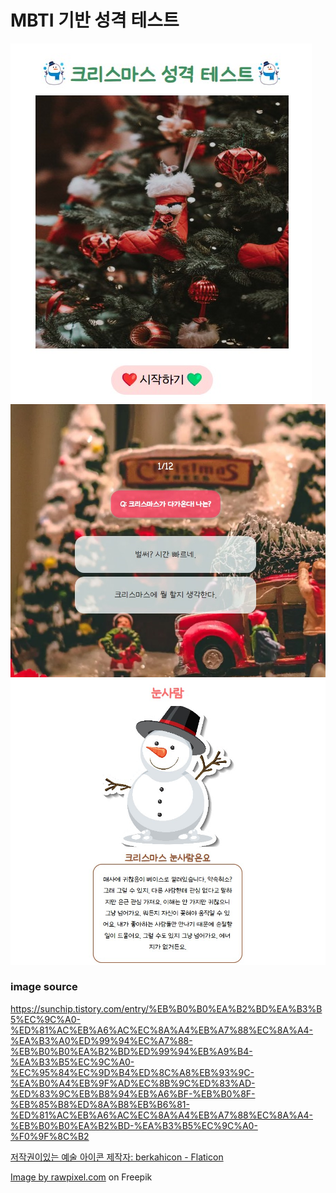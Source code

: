 # MBTI 기반 성격 테스트

![main page](image.png)
![test page](image-1.png)
![result page](image-2.png)

### image source

https://sunchip.tistory.com/entry/%EB%B0%B0%EA%B2%BD%EA%B3%B5%EC%9C%A0-%ED%81%AC%EB%A6%AC%EC%8A%A4%EB%A7%88%EC%8A%A4-%EA%B3%A0%ED%99%94%EC%A7%88-%EB%B0%B0%EA%B2%BD%ED%99%94%EB%A9%B4-%EA%B3%B5%EC%9C%A0-%EC%95%84%EC%9D%B4%ED%8C%A8%EB%93%9C-%EA%B0%A4%EB%9F%AD%EC%8B%9C%ED%83%AD-%ED%83%9C%EB%B8%94%EB%A6%BF-%EB%B0%8F-%EB%85%B8%ED%8A%B8%EB%B6%81-%ED%81%AC%EB%A6%AC%EC%8A%A4%EB%A7%88%EC%8A%A4-%EB%B0%B0%EA%B2%BD-%EA%B3%B5%EC%9C%A0-%F0%9F%8C%B2

<a href="https://www.flaticon.com/kr/free-icons/-" title="저작권이있는 예술 아이콘">저작권이있는 예술 아이콘 제작자: berkahicon - Flaticon</a>

<a href="https://www.freepik.com/free-vector/festive-christmas-clipart-elements-collection_11564020.htm#query=%ED%81%AC%EB%A6%AC%EC%8A%A4%EB%A7%88%EC%8A%A4&position=0&from_view=search&track=ais&uuid=7307c49c-0461-47de-8ef3-65e47dce7012">Image by rawpixel.com</a> on Freepik
